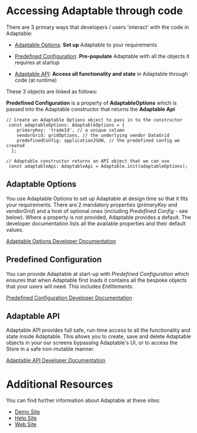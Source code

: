 # Accessing Adaptable through code

There are 3 primary ways that developers / users 'interact' with the code in Adaptable:

- [Adaptable Options](./interfaces/_adaptableOptions_adaptableOptions_.adaptableOptions.html): **Set up** Adaptable to your requirements

- [Predefined Configuration](./interfaces/_predefinedconfig_predefinedconfig_.predefinedconfig.html): **Pre-populate** Adaptable with all the objects it requires at startup 

- [Adaptable API](interfaces/_api_adaptableApi_.adaptableApi.html): **Access all functionality and state** in Adaptable through code (at runtime) 

These 3 objects are linked as follows: 

**Predefined Configuration** is a property of **AdaptableOptions** which is passed into the Adaptable constructor that returns the **Adaptable Api**

```tsx
// Create an Adaptable Options object to pass in to the constructor
 const adaptableOptions: AdaptableOptions = {
    primaryKey: 'tradeId', // a unique column
    vendorGrid: gridOptions, // the underlying vendor DataGrid
    predefinedConfig: applicationJSON, // the predefined config we created
  };

// Adaptable constructor returns an API object that we can use
 const adaptableApi: AdaptableApi = Adaptable.init(adaptableOptions);
```

## Adaptable Options

You use Adaptable Options to set up Adaptable at design time so that it fits your requirements. There are 2 mandatory properties (_primaryKey_ and _vendorGrid_) and a host of optional ones (including _Predefined Config_ - see below). Where a property is not provided, Adaptable provides a default. The developer documentation lists all the available properties and their default values.

[Adaptable Options Developer Documentation](./interfaces/_adaptableOptions_adaptableOptions_.adaptableOptions.html)

## Predefined Configuration

You can provide  Adaptable at start-up with _Predefined Configuration_ which ensures that when Adaptable first loads it contains all the bespoke objects that your users will need. This includes *Entitlements*.

[Predefined Configuration Developer Documentation](./interfaces/_predefinedconfig_predefinedconfig_.predefinedconfig.html)


## Adaptable API

Adaptable API provides full safe, run-time access to all the functionality and state inside Adaptable. This allows you to create, save and delete Adaptable objects in your our screens bypassing Adaptable's UI, or to access the Store in a safe non-mutable manner.

[Adaptable API Developer Documentation](interfaces/_api_adaptableApi_.adaptableApi.html)


# Additional Resources

You can find further information about Adaptable at these sites:

- [Demo Site](https://demo.adaptableblotter.com)
- [Help Site](https://adaptabletools.zendesk.com/hc/en-us)
- [Web Site](http://www.adaptabletools.com)
